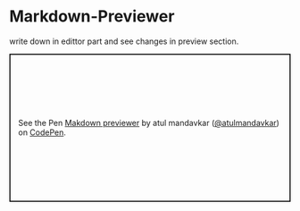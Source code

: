 # Markdown-Previewer
write down in edittor part and see changes in preview section.
<p class="codepen" data-height="265" data-theme-id="light" data-default-tab="js,result" data-user="atulmandavkar" data-slug-hash="rNjRmNb" style="height: 265px; box-sizing: border-box; display: flex; align-items: center; justify-content: center; border: 2px solid; margin: 1em 0; padding: 1em;" data-pen-title="Makdown previewer">
  <span>See the Pen <a href="https://codepen.io/atulmandavkar/pen/rNjRmNb">
  Makdown previewer</a> by atul mandavkar (<a href="https://codepen.io/atulmandavkar">@atulmandavkar</a>)
  on <a href="https://codepen.io">CodePen</a>.</span>
</p>
<script async src="https://cpwebassets.codepen.io/assets/embed/ei.js"></script>
